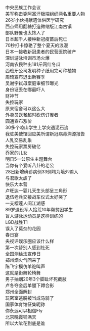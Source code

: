 中央民族工作会议  
美军称击毙阿富汗极端组织两名重要人物  
26岁小伙捐献遗体供医学研究  
西点师用翻糖打造微缩版江南古镇  
部队野餐也太馋人了  
日本超千人接种新冠疫苗后死亡  
70秒打卡惊艳了整个夏天的浪漫  
日本一接收新冠患者的民营医院破产  
深圳游泳培训市场火爆  
河南农民种出181斤网红冬瓜  
西班牙公司发明种子纸用完可种植物  
周琦宣布退出新赛季  
吴谢宇弑母案庭审细节曝光  
身份证丢在哪最吓人  
财神节  
失控玩家  
原来宿舍可以这么大  
外卖员送餐超时砍伤订餐者  
圆通宣布涨价  
30多个凉山学生上学突遇泥石流  
我驻美使馆回应美所谓新冠病毒溯源报告  
人乳交易乱象  
失控玩家票房破亿  
乔家的儿女  
明日5一公原生主题舞台  
当你有个爱听八卦的老公  
28日新增确诊病例33例均为境外输入  
与君歌太虐了  
快乐大本营  
卢旺达一婴儿天生头部呈三角形  
退伍老兵交接战车仪式太好哭了  
一支榴莲人间江湖感  
89岁退役军人拾荒10年帮贫困学生  
盲人游泳运动员是这样训练的  
LGD战胜T1  
误入了莫奈的花园  
春日宴  
央视评娱乐圈应该什么样  
第一次替别人感到社死  
全国测绘法宣传日  
郑州烟火气回来了  
陈飞宇模仿羊驼叫声  
这就是街舞轮椅舞  
男子抽烟20年3个脚趾坏死截肢  
卢冬夺金后单腿下蹲合影  
郑州全面解封  
玩密室逃脱被当成马骑了  
国家体育馆征集昵称  
你永远可以相信Fly  
北京晚霞铺满天  
所以大呲花到底是谁  
